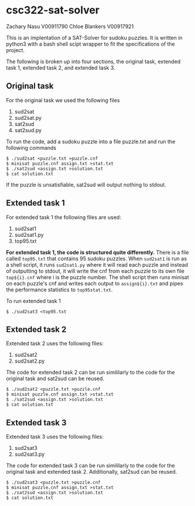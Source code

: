 # csc322-sat-solver

Zachary Nasu V00911790
Chloe Blankers V00917921

This is an implentation of a SAT-Solver for sudoku puzzles.  It is written in python3 with a bash shell scipt wrapper to fit the specifications of the project.

The following is broken up into four sections, the original task, extended task 1, extended task 2, and extended task 3.

## Original task
For the original task we used the following files
1. sud2sat
2. sud2sat.py
3. sat2sud
4. sat2sud.py

To run the code, add a sudoku puzzle into a file puzzle.txt and run the following commands

```
$ ./sud2sat <puzzle.txt >puzzle.cnf
$ minisat puzzle.cnf assign.txt >stat.txt
$ ./sat2sud <assign.txt >solution.txt
$ cat solution.txt
```

If the puzzle is unsatisfiable, sat2sud will output nothing to stdout.

## Extended task 1
For extended task 1 the following files are used:
1. sud2sat1
2. sud2sat1.py
3. top95.txt


**For extended task 1, the code is structured quite differently.**  There is a file called `top95.txt` that contains 95 sudoku puzzles.  When `sud2sat1` is run as a shell script, it runs `sud2sat1.py` where it will read each puzzle and instead of outputting to stdout, it will write the cnf from each puzzle to its own file `top${i}.cnf` where i is the puzzle number. The shell script then runs minisat on each puzzle's cnf and writes each output to `assign${i}.txt` and pipes the performance statistics to `top95stat.txt`.

To run extended task 1
```
$ ./sud2sat3 <top95.txt
```


## Extended task 2
Extended task 2 uses the following files:
1. sud2sat2
2. sud2sat2.py

The code for extended task 2 can be run simililarly to the code for the original task and sat2sud can be reused.
```
$ ./sud2sat2 <puzzle.txt >puzzle.cnf
$ minisat puzzle.cnf assign.txt >stat.txt
$ ./sat2sud <assign.txt >solution.txt
$ cat solution.txt
```

## Extended task 3

Extended task 3 uses the following files:
1. sud2sat3
2. sud2sat3.py

The code for extended task 3 can be run simililarly to the code for the original task and extended task 2. Additionally, sat2sud can be reused.
```
$ ./sud2sat3 <puzzle.txt >puzzle.cnf
$ minisat puzzle.cnf assign.txt >stat.txt
$ ./sat2sud <assign.txt >solution.txt
$ cat solution.txt
```
